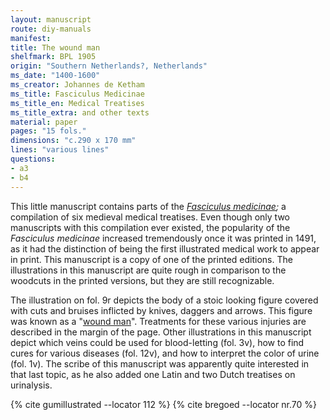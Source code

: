 ```yaml
---
layout: manuscript
route: diy-manuals
manifest: 
title: The wound man
shelfmark: BPL 1905
origin: "Southern Netherlands?, Netherlands"
ms_date: "1400-1600"
ms_creator: Johannes de Ketham
ms_title: Fasciculus Medicinae
ms_title_en: Medical Treatises
ms_title_extra: and other texts
material: paper
pages: "15 fols."
dimensions: "c.290 x 170 mm"
lines: "various lines"
questions:
- a3
- b4
---
```


This little manuscript contains parts of the *[Fasciculus
medicinae](https://en.wikipedia.org/wiki/Fasciculus_Medicinae);* a
compilation of six medieval medical treatises. Even though only two
manuscripts with this compilation ever existed, the popularity of the
*Fasciculus medicinae* increased tremendously once it was printed in
1491, as it had the distinction of being the first illustrated medical
work to appear in print. This manuscript is a copy of one of the printed
editions. The illustrations in this manuscript are quite rough in
comparison to the woodcuts in the printed versions, but they are still
recognizable.

The illustration on fol. 9r depicts the body of a stoic looking figure
covered with cuts and bruises inflicted by knives, daggers and arrows.
This figure was known as a "[wound
man](https://en.wikipedia.org/wiki/Wound_Man)". Treatments for these
various injuries are described in the margin of the page. Other
illustrations in this manuscript depict which veins could be used for
blood-letting (fol. 3v), how to find cures for various diseases (fol.
12v), and how to interpret the color of urine (fol. 1v). The scribe of
this manuscript was apparently quite interested in that last topic, as
he also added one Latin and two Dutch treatises on urinalysis.

{% cite gumillustrated --locator 112 %}
{% cite bregoed --locator nr.70 %}
